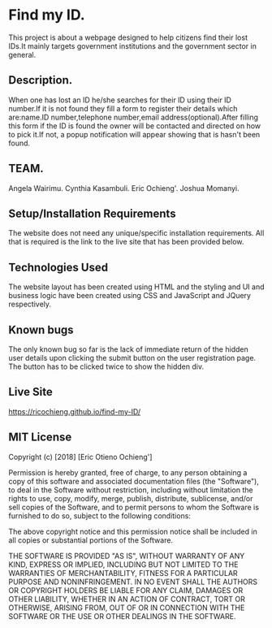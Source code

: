 # Find my ID.
This project is about a webpage designed to help citizens find their lost IDs.It mainly targets government institutions and the government sector in general.

## Description.
When one has lost an ID he/she searches for their ID using their ID number.If it is not found they fill a form to register their details which are:name.ID number,telephone number,email address(optional).After filling this form if the ID is found the owner will be contacted and directed on how to pick it.If not, a popup notification will appear showing that is hasn't been found.
 ## TEAM.
 Angela Wairimu.
 Cynthia Kasambuli.
 Eric Ochieng'.
 Joshua Momanyi.
## Setup/Installation Requirements
The website does not need any unique/specific installation requirements. All that is required is the link to the live site that has been provided below. 

## Technologies Used
The website layout has been created using HTML and the styling and UI and business logic have been created using CSS and JavaScript and JQuery respectively.

## Known bugs
The only known bug so far is the lack of immediate return of the hidden user details upon clicking the submit button on the user registration page. The button has to be clicked twice to show the hidden div.
## Live Site
https://ricochieng.github.io/find-my-ID/

## MIT License

Copyright (c) [2018] [Eric Otieno Ochieng']

Permission is hereby granted, free of charge, to any person obtaining a copy of this software and associated documentation files (the "Software"), to deal in the Software without restriction, including without limitation the rights to use, copy, modify, merge, publish, distribute, sublicense, and/or sell copies of the Software, and to permit persons to whom the Software is furnished to do so, subject to the following conditions:

The above copyright notice and this permission notice shall be included in all copies or substantial portions of the Software.

THE SOFTWARE IS PROVIDED "AS IS", WITHOUT WARRANTY OF ANY KIND, EXPRESS OR IMPLIED, INCLUDING BUT NOT LIMITED TO THE WARRANTIES OF MERCHANTABILITY, FITNESS FOR A PARTICULAR PURPOSE AND NONINFRINGEMENT. IN NO EVENT SHALL THE AUTHORS OR COPYRIGHT HOLDERS BE LIABLE FOR ANY CLAIM, DAMAGES OR OTHER LIABILITY, WHETHER IN AN ACTION OF CONTRACT, TORT OR OTHERWISE, ARISING FROM, OUT OF OR IN CONNECTION WITH THE SOFTWARE OR THE USE OR OTHER DEALINGS IN THE SOFTWARE.
